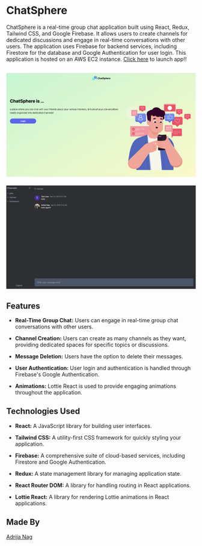 # ChatSphere

ChatSphere is a real-time group chat application built using React, Redux, Tailwind CSS, and Google Firebase. It allows users to create channels for dedicated discussions and engage in real-time conversations with other users. The application uses Firebase for backend services, including Firestore for the database and Google Authentication for user login. This application is hosted on an AWS EC2 instance. [Click here](http://18.189.145.239/) to launch app!!

![Web App](/screenshots/landing.png)
---
![Chat Screen](/screenshots/chat.png)
## Features

- **Real-Time Group Chat:** Users can engage in real-time group chat conversations with other users.

- **Channel Creation:** Users can create as many channels as they want, providing dedicated spaces for specific topics or discussions.

- **Message Deletion:** Users have the option to delete their messages.

- **User Authentication:** User login and authentication is handled through Firebase's Google Authentication.

- **Animations:** Lottie React is used to provide engaging animations throughout the application.


## Technologies Used

- **React:** A JavaScript library for building user interfaces.

- **Tailwind CSS:** A utility-first CSS framework for quickly styling your application.

- **Firebase:** A comprehensive suite of cloud-based services, including Firestore and Google Authentication.

- **Redux:** A state management library for managing application state.

- **React Router DOM:** A library for handling routing in React applications.

- **Lottie React:** A library for rendering Lottie animations in React applications.


## Made By

  [Adrija Nag](https://github.com/adrijanag17)
